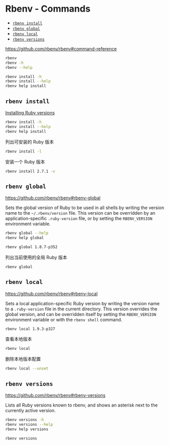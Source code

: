 <!-- omit in toc -->
# Rbenv - Commands

- [`rbenv install`](#rbenv-install)
- [`rbenv global`](#rbenv-global)
- [`rbenv local`](#rbenv-local)
- [`rbenv versions`](#rbenv-versions)

<https://github.com/rbenv/rbenv#command-reference>

```bash
rbenv
rbenv -h
rbenv --help

rbenv install -h
rbenv install --help
rbenv help install
```

## `rbenv install`

[Installing Ruby versions](https://github.com/rbenv/rbenv#installing-ruby-versions)

```bash
rbenv install -h
rbenv install --help
rbenv help install
```

列出可安装的 Ruby 版本

```bash
rbenv install -l
```

安装一个 Ruby 版本

```bash
rbenv install 2.7.1 -v
```

## `rbenv global`

<https://github.com/rbenv/rbenv#rbenv-global>

Sets the global version of Ruby to be used in all shells by writing the version name to the `~/.rbenv/version` file. This version can be overridden by an application-specific `.ruby-version` file, or by setting the `RBENV_VERSION` environment variable.

```bash
rbenv global --help
rbenv help global
```

```bash
rbenv global 1.8.7-p352
```

列出当前使用的全局 Ruby 版本

```bash
rbenv global
```

## `rbenv local`

<https://github.com/rbenv/rbenv#rbenv-local>

Sets a local application-specific Ruby version by writing the version name to a `.ruby-version` file in the current directory. This version overrides the global version, and can be overridden itself by setting the `RBENV_VERSION` environment variable or with the `rbenv shell` command.

```bash
rbenv local 1.9.3-p327
```

查看本地版本

```bash
rbenv local
```

删除本地版本配置

```bash
rbenv local --unset
```

## `rbenv versions`

<https://github.com/rbenv/rbenv#rbenv-versions>

Lists all Ruby versions known to rbenv, and shows an asterisk next to the currently active version.

```bash
rbenv versions -h
rbenv versions --help
rbenv help versions
```

```bash
rbenv versions
```
